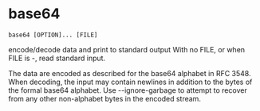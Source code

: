 # base64

```
base64 [OPTION]... [FILE]
```

encode/decode data and print to standard output
With no FILE, or when FILE is -, read standard input.

The data are encoded as described for the base64 alphabet in RFC 3548.
When decoding, the input may contain newlines in addition
to the bytes of the formal base64 alphabet. Use --ignore-garbage
to attempt to recover from any other non-alphabet bytes in the
encoded stream.
